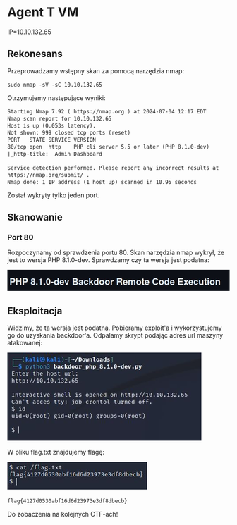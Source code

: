 # Agent T VM
IP=10.10.132.65

## Rekonesans
Przeprowadzamy wstępny skan za pomocą narzędzia nmap:

```
sudo nmap -sV -sC 10.10.132.65
```

Otrzymujemy następujące wyniki:

```
Starting Nmap 7.92 ( https://nmap.org ) at 2024-07-04 12:17 EDT
Nmap scan report for 10.10.132.65
Host is up (0.053s latency).
Not shown: 999 closed tcp ports (reset)
PORT   STATE SERVICE VERSION
80/tcp open  http    PHP cli server 5.5 or later (PHP 8.1.0-dev)
|_http-title:  Admin Dashboard

Service detection performed. Please report any incorrect results at https://nmap.org/submit/ .
Nmap done: 1 IP address (1 host up) scanned in 10.95 seconds
```

Został wykryty tylko jeden port.

## Skanowanie

### Port 80
Rozpoczynamy od sprawdzenia portu 80. Skan narzędzia nmap wykrył, że jest to wersja PHP 8.1.0-dev. Sprawdzamy czy ta wersja jest podatna:

![Backdoor](img/Backdoor.JPG)

## Eksploitacja

Widzimy, że ta wersja jest podatna. Pobieramy [exploit'a](https://github.com/flast101/php-8.1.0-dev-backdoor-rce/blob/main/backdoor_php_8.1.0-dev.py) i wykorzystujemy go do uzyskania backdoor'a. Odpalamy skrypt podając adres url maszyny atakowanej:

![Access](img/Access.JPG)

W pliku flag.txt znajdujemy flagę:

![Flaga](img/Flaga.JPG)

```
flag{4127d0530abf16d6d23973e3df8dbecb}
```

Do zobaczenia na kolejnych CTF-ach!


